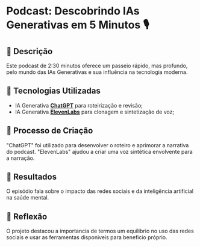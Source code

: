 # Podcast: Descobrindo IAs Generativas em 5 Minutos 🎙️

## 📒 Descrição
Este podcast de 2:30 minutos oferece um passeio rápido, mas profundo, pelo mundo das IAs Generativas e sua influência na tecnologia moderna.

## 🤖 Tecnologias Utilizadas
- IA Generativa **[ChatGPT](https://chat.openai.com)** para roteirização e revisão;
- IA Generativa **[ElevenLabs](https://www.elevenlabs.io)** para clonagem e sintetização de voz;


## 🧐 Processo de Criação
"ChatGPT" foi utilizado para desenvolver o roteiro e aprimorar a narrativa do podcast. "ElevenLabs" ajudou a criar uma voz sintética envolvente para a narração.

## 🚀 Resultados
O episódio fala sobre o impacto das redes sociais e da inteligência artificial na saúde mental.


## 💭 Reflexão
O projeto destacou a importancia de termos um equilibrio no uso das redes sociais e usar as ferramentas disponiveis para beneficio próprio.


